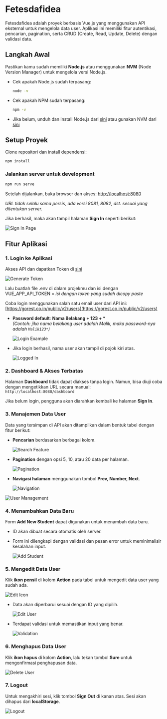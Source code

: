 # Fetesdafidea

Fetesdafidea adalah proyek berbasis Vue.js yang menggunakan API eksternal untuk mengelola data user. Aplikasi ini memiliki fitur autentikasi, pencarian, pagination, serta CRUD (Create, Read, Update, Delete) dengan validasi data.

## Langkah Awal
Pastikan kamu sudah memiliki **Node.js** atau menggunakan **NVM** (Node Version Manager) untuk mengelola versi Node.js.

- Cek apakah Node.js sudah terpasang:
  ```sh
  node -v
  ```
- Cek apakah NPM sudah terpasang:
  ```sh
  npm -v
  ```
- Jika belum, unduh dan install Node.js dari [sini](https://nodejs.org/) atau gunakan NVM dari [sini](https://github.com/nvm-sh/nvm)

## Setup Proyek
Clone repositori dan install dependensi:
```sh
npm install
```

### Jalankan server untuk development
```sh
npm run serve
```
Setelah dijalankan, buka browser dan akses: [http://localhost:8080](http://localhost:8080)

_URL tidak selalu sama persis, ada versi 8081, 8082, dst. sesuai yang ditentukan server._

Jika berhasil, maka akan tampil halaman **Sign In** seperti berikut:

![Sign In Page](https://drive.google.com/uc?export=view&id=1ZxWXmJNlk6gEof6WUQP9NrovmySzNk5V)

## Fitur Aplikasi

### 1. Login ke Aplikasi
Akses API dan dapatkan Token di [sini](https://gorest.co.in/)

![Generate Token](https://drive.google.com/uc?export=view&id=1P3hwDIBMn2I9aR0ygNwmUpgNZA9mY8cz)

Lalu buatlah file .env di dalam projekmu dan isi dengan
VUE_APP_API_TOKEN = _isi dengan token yang sudah dicopy paste_

Coba login menggunakan salah satu email user dari API ini:
[https://gorest.co.in/public/v2/users](https://gorest.co.in/public/v2/users)

- **Password default**: **Nama Belakang + 123 + \***  
  *(Contoh: jika nama belakang user adalah Malik, maka password-nya adalah `Malik123*`)*
  
  ![Login Example](https://drive.google.com/uc?export=view&id=1bCGAjpkMV6-W_g7RfaNkYEYp0EtZPqHo)
- Jika login berhasil, nama user akan tampil di pojok kiri atas.
  
  ![Logged In](https://drive.google.com/uc?export=view&id=1DzRAyGeOFY_ZXgnDyrnGl3m1zvphXggb)

### 2. Dashboard & Akses Terbatas
Halaman **Dashboard** tidak dapat diakses tanpa login. Namun, bisa diuji coba dengan mengetikkan URL secara manual:  
`http://localhost:8080/dashboard`

Jika belum login, pengguna akan diarahkan kembali ke halaman **Sign In**.

### 3. Manajemen Data User
Data yang tersimpan di API akan ditampilkan dalam bentuk tabel dengan fitur berikut:
- **Pencarian** berdasarkan berbagai kolom.
  
  ![Search Feature](https://drive.google.com/uc?export=view&id=15CAVNge64fJ32KZLq2U6vF-Wp6vIIYwL)
- **Pagination** dengan opsi 5, 10, atau 20 data per halaman.
  
  ![Pagination](https://drive.google.com/uc?export=view&id=1iw-UcKvOU6fcyctiWE5pB-Q6vkLdvN7m)
- **Navigasi halaman** menggunakan tombol **Prev, Number, Next**.
  
  ![Navigation](https://drive.google.com/uc?export=view&id=16Lp2yx0LQW-ww1VVpL3RQWDAQs-Ydw2o)

![User Management](https://drive.google.com/uc?export=view&id=1GuAfyXLjH-qFTn9lhzsuWmXE5YNRCAOv)

### 4. Menambahkan Data Baru
Form **Add New Student** dapat digunakan untuk menambah data baru.
- ID akan dibuat secara otomatis oleh server.
- Form ini dilengkapi dengan validasi dan pesan error untuk meminimalisir kesalahan input.
  
  ![Add Student](https://drive.google.com/uc?export=view&id=1zKjlW2swy-iy8I2DdsTsvuHXT_gdx0dk)

### 5. Mengedit Data User
Klik **ikon pensil** di kolom **Action** pada tabel untuk mengedit data user yang sudah ada.
  
  ![Edit Icon](https://drive.google.com/uc?export=view&id=1a-4n7BTxKWpoCD63035j5nR1pqof0jOK)
- Data akan diperbarui sesuai dengan ID yang dipilih.
  
  ![Edit User](https://drive.google.com/uc?export=view&id=1vEKBsf_0af57_AfBO79h1C24duY6hC3J)
- Terdapat validasi untuk memastikan input yang benar.
  
  ![Validation](https://drive.google.com/uc?export=view&id=1aWez35Ro4KHOGIeCm0HdJLhdFDIPtoBe)

### 6. Menghapus Data User
Klik **ikon hapus** di kolom **Action**, lalu tekan tombol **Sure** untuk mengonfirmasi penghapusan data.
  
  ![Delete User](https://drive.google.com/uc?export=view&id=1fv9sVCSOo9VZ50jgRtL8hcSw11E611HO)

### 7. Logout
Untuk mengakhiri sesi, klik tombol **Sign Out** di kanan atas. Sesi akan dihapus dari **localStorage**.
  
  ![Logout](https://drive.google.com/uc?export=view&id=1_p8aTUl8XXum11ug43kmVyzWCzTiYsfM)
